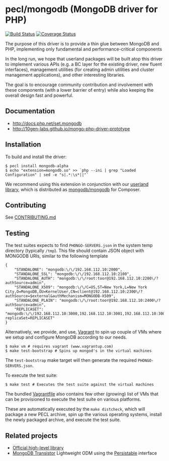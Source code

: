 # pecl/mongodb (MongoDB driver for PHP)

[![Build Status](https://api.travis-ci.org/10gen-labs/mongo-php-driver-prototype.png?branch=master)](https://travis-ci.org/10gen-labs/mongo-php-driver-prototype)
[![Coverage Status](https://coveralls.io/repos/10gen-labs/mongo-php-driver-prototype/badge.svg?branch=master)](https://coveralls.io/r/10gen-labs/mongo-php-driver-prototype?branch=master)

The purpose of this driver is to provide a thin glue between MongoDB
and PHP, implementing only fundamental and performance-critical components

In the long run, we hope that userland packages will be built atop this driver
to implement various APIs (e.g. a BC layer for the existing driver, new fluent
interfaces), management utilities (for creating admin utilities and cluster
management applications), and other interesting libraries.

The goal is to encourage community contribution and involvement with these
components (with a lower barrier of entry) while also keeping the overall design
fast and powerful.

## Documentation
- http://docs.php.net/set.mongodb
- http://10gen-labs.github.io/mongo-php-driver-prototype

## Installation

To build and install the driver:

```
$ pecl install mongodb-alpha
$ echo "extension=mongodb.so" >> `php --ini | grep "Loaded Configuration" | sed -e "s|.*:\s*||"`
```

We recommend using this extension in conjunction with our
[userland library](https://github.com/10gen-labs/mongo-php-library-prototype),
which is distributed as
[mongodb/mongodb](https://packagist.org/packages/mongodb/mongodb) for Composer.

## Contributing

See [CONTRIBUTING.md](CONTRIBUTING.md)

## Testing

The test suites expects to find `PHONGO-SERVERS.json` in the system temp directory (typically `/tmp`).
This file should contain JSON object with MONGODB URIs, similar to the following template

```
{
    "STANDALONE": "mongodb:\/\/192.168.112.10:2000",
    "STANDALONE_SSL": "mongodb:\/\/192.168.112.10:2100",
    "STANDALONE_AUTH": "mongodb:\/\/root:toor@192.168.112.10:2200\/?authSource=admin",
    "STANDALONE_X509": "mongodb:\/\/C=US,ST=New York,L=New York City,O=MongoDB,OU=KernelUser,CN=client@192.168.112.10:2300\/?authSource=$external&authMechanism=MONGODB-X509",
    "STANDALONE_PLAIN": "mongodb:\/\/root:toor@192.168.112.10:2400\/?authSource=admin",
    "REPLICASET": "mongodb:\/\/192.168.112.10:3000,192.168.112.10:3001,192.168.112.10:3002\/?replicaSet=REPLICASET"
}
```

Alternatively, we provide, and use, [Vagrant](https://www.vagrantup.com/) to spin up couple of VMs
where we setup and configure MongoDB according to our needs.


```
$ make vm # requires vagrant (www.vagrantup.com)
$ make test-bootstrap # Spins up mongod's in the virtual machines
```

The `test-bootstrap` make target will then generate the required `PHONGO-SERVERS.json`.


To execute the test suite:

```
$ make test # Executes the test suite against the virtual machines
```

The bundled [Vagrantfile](Vagrantfile) also contains few other (growing) list of VMs
that can be provisioned to execute the test suite on various platforms.

These are automatically executed by the `make distcheck`, which will package a new PECL archive,
spin up the various operating systems, install the newly packaged archive, and execute
the test suite.


## Related projects
- [Official high-level library](https://github.com/10gen-labs/mongo-php-library-prototype)
- [MongoDB Transistor](https://github.com/bjori/mongo-php-transistor) Lightweight ODM using the [Persistable](http://php.net/bson\\persistable) interface

